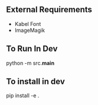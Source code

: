 ## External Requirements

* Kabel Font
* ImageMagik

## To Run In Dev
python -m src.**main**

## To install in dev
pip install -e .

